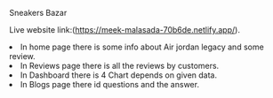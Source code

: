 Sneakers Bazar

Live website link:(https://meek-malasada-70b6de.netlify.app/).

<li>
In home page there is some info about Air jordan legacy and some review.
</li>
<li>In Reviews page there is all the reviews by customers.</li>
<li>In Dashboard there is 4 Chart depends on given data.</li>
<li>In Blogs page there id questions and the answer.</li>
